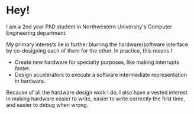 # Hey!

I am a 2nd year PhD student in Northwestern University's Computer Engineering department.

My primary interests lie in further blurring the hardware/software interface by co-designing each of them for the other.
In practice, this means I
  * Create new hardware for specialty purposes, like making interrupts faster.
  * Design accelerators to execute a software intermediate representation in hardware.

Because of all the hardware design work I do, I also have a vested interest in making hardware easier to write, easier to write correctly the first time, and easier to debug when wrong.
